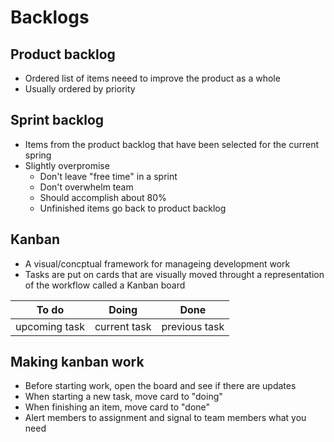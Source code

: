 # Backlogs

## Product backlog

- Ordered list of items neeed to improve the product as a whole
- Usually ordered by priority

## Sprint backlog

- Items from the product backlog that have been selected for the current spring
- Slightly overpromise
    - Don't leave "free time" in a sprint
    - Don't overwhelm team
    - Should accomplish about 80%
    - Unfinished items go back to product backlog

## Kanban

- A visual/concptual framework for manageing development work
- Tasks are put on cards that are visually moved throught a representation of the workflow called a Kanban board

| To do | Doing | Done |
| ----- | ----- | -----|
| upcoming task | current task | previous task |

## Making kanban work

- Before starting work, open the board and see if there are updates
- When starting a new task, move card to "doing"
- When finishing an item, move card to "done"
- Alert members to assignment and signal to team members what you need